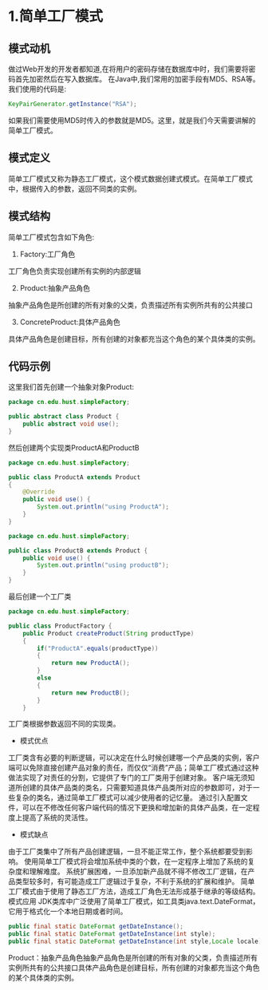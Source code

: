 # 1.简单工厂模式

## 模式动机
做过Web开发的开发者都知道,在将用户的密码存储在数据库中时，我们需要将密码首先加密然后在写入数据库。 在Java中,我们常用的加密手段有MD5、RSA等。我们使用的代码是:
```java
KeyPairGenerator.getInstance("RSA");
```
如果我们需要使用MD5时传入的参数就是MD5。这里，就是我们今天需要讲解的简单工厂模式。

## 模式定义
 简单工厂模式又称为静态工厂模式，这个模式数据创建式模式。在简单工厂模式中，根据传入的参数，返回不同类的实例。

## 模式结构
简单工厂模式包含如下角色:

1. Factory:工厂角色

 工厂角色负责实现创建所有实例的内部逻辑

2. Product:抽象产品角色

 抽象产品角色是所创建的所有对象的父类，负责描述所有实例所共有的公共接口

3. ConcreteProduct:具体产品角色

 具体产品角色是创建目标，所有创建的对象都充当这个角色的某个具体类的实例。

## 代码示例
这里我们首先创建一个抽象对象Product:

```java
package cn.edu.hust.simpleFactory;

public abstract class Product {
    public abstract void use();
}
```

然后创建两个实现类ProductA和ProductB

```java
package cn.edu.hust.simpleFactory;

public class ProductA extends Product
{
    @Override
    public void use() {
        System.out.println("using ProductA");
    }
}

package cn.edu.hust.simpleFactory;

public class ProductB extends Product {
    public void use() {
        System.out.println("using productB");
    }
}

```
最后创建一个工厂类

```java
package cn.edu.hust.simpleFactory;

public class ProductFactory {
    public Product createProduct(String productType)
    {
        if("ProductA".equals(productType))
        {
            return new ProductA();
        }
        else
        {
            return new ProductB();
        }
    }

```
工厂类根据参数返回不同的实现类。

- 模式优点

工厂类含有必要的判断逻辑，可以决定在什么时候创建哪一个产品类的实例，客户端可以免除直接创建产品对象的责任，而仅仅“消费”产品；简单工厂模式通过这种做法实现了对责任的分割，它提供了专门的工厂类用于创建对象。
客户端无须知道所创建的具体产品类的类名，只需要知道具体产品类所对应的参数即可，对于一些复杂的类名，通过简单工厂模式可以减少使用者的记忆量。
通过引入配置文件，可以在不修改任何客户端代码的情况下更换和增加新的具体产品类，在一定程度上提高了系统的灵活性。

- 模式缺点

由于工厂类集中了所有产品创建逻辑，一旦不能正常工作，整个系统都要受到影响。
使用简单工厂模式将会增加系统中类的个数，在一定程序上增加了系统的复杂度和理解难度。
系统扩展困难，一旦添加新产品就不得不修改工厂逻辑，在产品类型较多时，有可能造成工厂逻辑过于复杂，不利于系统的扩展和维护。
简单工厂模式由于使用了静态工厂方法，造成工厂角色无法形成基于继承的等级结构。
模式应用
JDK类库中广泛使用了简单工厂模式，如工具类java.text.DateFormat，它用于格式化一个本地日期或者时间。

```java
public final static DateFormat getDateInstance();
public final static DateFormat getDateInstance(int style);
public final static DateFormat getDateInstance(int style,Locale locale);
```

Product：抽象产品角色抽象产品角色是所创建的所有对象的父类，负责描述所有实例所共有的公共接口具体产品角色是创建目标，所有创建的对象都充当这个角色的某个具体类的实例。
